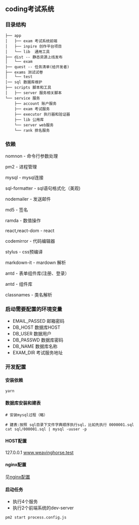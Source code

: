 ## coding考试系统

### 目录结构
```
├── app
│   ├── exam 考试系统前端
│   ├── inpire 创作平台项目
│   └── lib  通用工具
├── dist -- 静态资源上线发布
│   └── exam
├── quest -- 任务清单(给开发者)
├── exams 测试试卷
│   └── test
│── sql 数据库维护
├── scripts 脚本和工具
│   ├── server 服务相关脚本
└── service 服务
    ├── account 账户服务
    ├── exam 考试服务
    ├── executor 执行器和验证器
    ├── lib 公用库
    └── server web服务
    └── rank 排名服务
```


### 依赖

nomnon - 命令行参数处理

pm2 - 进程管理

mysql - mysql连接

sql-formatter - sql语句格式化（美观)

nodemailer - 发送邮件

md5 - 签名

ramda - 数值操作

react,react-dom - react

codemirror - 代码编辑器

stylus - css预编译

markdown-it - mardown 解析

antd - 表单组件库(注册、登录）

antd - 组件库

classnames - 类名解析






### 启动需要配置的环境变量

- EMAIL_PASSED 邮箱密码
- DB_HOST 数据库HOST
- DB_USER 数据用户
- DB_PASSWD 数据库密码
- DB_NAME 数据库名称
- EXAM_DIR 考试服务地址


### 开发配置

#### 安装依赖
```
yarn
```

#### 数据库安装和建表
```
# 安装mysql过程（略）

# 建表:按照 sql目录下文件字典顺序执行sql，比如先执行 0000001.sql
cat sql/000001.sql | mysql -uuser -p
```

#### HOST配置
127.0.0.1 www.weavinghorse.test

#### nginx配置
见[nginx配置](/scripts/nginx/www.weavinghorse.test.conf)


#### 启动任务
- 执行4个服务
- 执行2个前端系统的dev-server
```
pm2 start process.config.js
```

